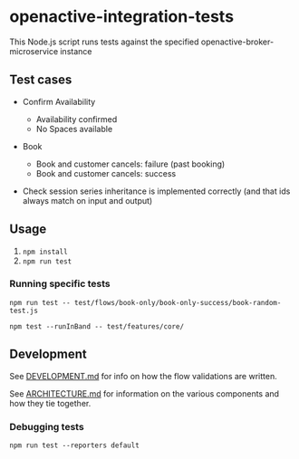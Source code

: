 ﻿# openactive-integration-tests

This Node.js script runs tests against the specified openactive-broker-microservice instance

## Test cases

- Confirm Availability
  - Availability confirmed
  - No Spaces available
- Book
  - Book and customer cancels: failure (past booking)
  - Book and customer cancels: success

- Check session series inheritance is implemented correctly (and that ids always match on input and output)

## Usage
1. `npm install`
2. `npm run test`

### Running specific tests

`npm run test -- test/flows/book-only/book-only-success/book-random-test.js`

`npm test --runInBand -- test/features/core/`



## Development

See [DEVELOPMENT.md](DEVELOPMENT.md) for info on how the flow validations are written.

See [ARCHITECTURE.md](ARCHITECTURE.md) for information on the various components and how they tie together.

### Debugging tests

`npm run test --reporters default`


